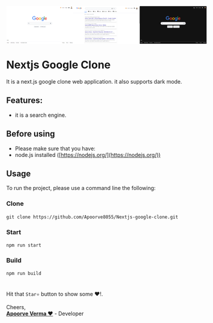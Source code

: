 <div style="display:flex">
<img src="https://github.com/Apoorve8055/Nextjs-google-clone/raw/main/Screenshot/1.png" height="100" width="220"/>

<img src="https://github.com/Apoorve8055/Nextjs-google-clone/raw/main/Screenshot/2.png" height="100" width="220"/>

<img src="https://github.com/Apoorve8055/Nextjs-google-clone/raw/main/Screenshot/3.png" height="100" width="220"/>
</div>


# Nextjs Google Clone

It is a next.js google clone web application. it also supports dark mode.
 
## Features:

* it is a search engine.
 ## Before using

-   Please make sure that you have:
-   node.js installed ([https://nodejs.org/](https://nodejs.org/))
## Usage

To run the project, please use a command line the following:

### Clone

```
git clone https://github.com/Apoorve8055/Nextjs-google-clone.git
```
### Start

```
npm run start
```

### Build
```
npm run build
```
#
Hit that  `Star⭐`  button to show some ❤️!.   

Cheers,  
<a href="https://apoorveverma.com">**Apoorve Verma ❤️**</a> - Developer




